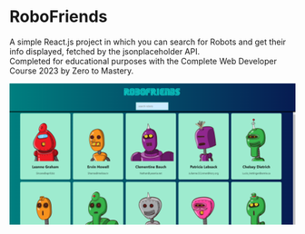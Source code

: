 # RoboFriends

A simple React.js project in which you can search for Robots and get their info displayed, fetched by the jsonplaceholder API. </br> 
Completed for educational purposes with the Complete Web Developer Course 2023 by Zero to Mastery.

![Preview of the app](./public/RoboFriends.PNG)

